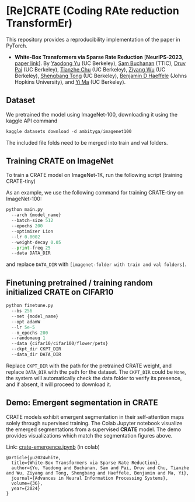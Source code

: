 # [Re]CRATE (Coding RAte reduction TransformEr)
This repository provides a reproducibility implementation of the paper in PyTorch.

- **White-Box Transformers via Sparse Rate Reduction** [**NeurIPS-2023**, [paper link](https://openreview.net/forum?id=THfl8hdVxH#)]. By [Yaodong Yu](https://yaodongyu.github.io) (UC Berkeley), [Sam Buchanan](https://sdbuchanan.com) (TTIC), [Druv Pai](https://druvpai.github.io) (UC Berkeley), [Tianzhe Chu](https://tianzhechu.com/) (UC Berkeley), [Ziyang Wu](https://robinwu218.github.io/) (UC Berkeley), [Shengbang Tong](https://tsb0601.github.io/petertongsb/) (UC Berkeley), [Benjamin D Haeffele](https://www.cis.jhu.edu/~haeffele/#about) (Johns Hopkins University), and [Yi Ma](http://people.eecs.berkeley.edu/~yima/) (UC Berkeley). 

## Dataset
We pretrained the model using ImageNet-100, downloading it using the kaggle API command
```python
kaggle datasets download -d ambityga/imagenet100
```
The included file folds need to be merged into train and val folders.

## Training CRATE on ImageNet
To train a CRATE model on ImageNet-1K, run the following script (training CRATE-tiny)

As an example, we use the following command for training CRATE-tiny on ImageNet-100:
```python
python main.py 
  --arch {model_name} 
  --batch-size 512 
  --epochs 200 
  --optimizer Lion 
  --lr 0.0002 
  --weight-decay 0.05 
  --print-freq 25 
  --data DATA_DIR
```
and replace `DATA_DIR` with `[imagenet-folder with train and val folders]`.


## Finetuning pretrained / training random initialized CRATE on CIFAR10

```python
python finetune.py 
  --bs 256 
  --net {model_name}
  --opt adamW  
  --lr 5e-5 
  --n_epochs 200 
  --randomaug 1 
  --data {cifar10/cifar100/flower/pets}
  --ckpt_dir CKPT_DIR 
  --data_dir DATA_DIR
```
Replace `CKPT_DIR` with the path for the pretrained CRATE weight, and replace `DATA_DIR` with the path for the dataset. The `CKPT_DIR` could be `None`, the system will automatically check the data folder to verify its presence, and if absent, it will proceed to download it. 

## Demo: Emergent segmentation in CRATE

CRATE models exhibit emergent segmentation in their self-attention maps solely through supervised training.
The Colab Jupyter notebook visualize the emerged segmentations from a supervised **CRATE** model. The demo provides visualizations which match the segmentation figures above.

Link: [crate-emergence.ipynb](https://colab.research.google.com/drive/1sOv-VGFRGVo82rLq9QrmFodTP9E2Y5Nu?usp=sharing) (in colab)





```
@article{yu2024white,
  title={White-Box Transformers via Sparse Rate Reduction},
  author={Yu, Yaodong and Buchanan, Sam and Pai, Druv and Chu, Tianzhe and Wu, Ziyang and Tong, Shengbang and Haeffele, Benjamin and Ma, Yi},
  journal={Advances in Neural Information Processing Systems},
  volume={36},
  year={2024}
}
```
